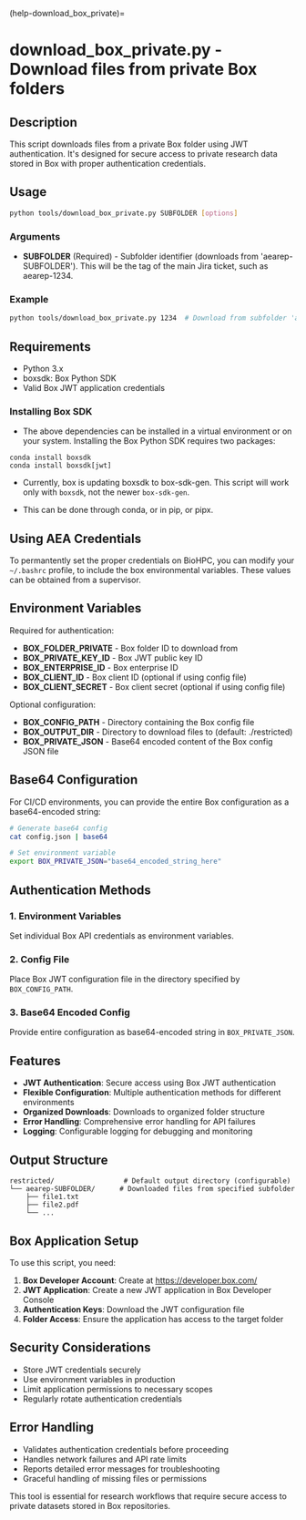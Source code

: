 (help-download_box_private)=

# download_box_private.py - Download files from private Box folders

## Description

This script downloads files from a private Box folder using JWT authentication. It's designed for secure access to private research data stored in Box with proper authentication credentials.

## Usage

```bash
python tools/download_box_private.py SUBFOLDER [options]
```

### Arguments

- **SUBFOLDER** (Required) - Subfolder identifier (downloads from 'aearep-SUBFOLDER'). This will be the tag of the main Jira ticket, such as aearep-1234.

### Example

```bash
python tools/download_box_private.py 1234  # Download from subfolder 'aearep-1234'
```

## Requirements

- Python 3.x
- boxsdk: Box Python SDK
- Valid Box JWT application credentials

### Installing Box SDK

- The above dependencies can be installed in a virtual environment or on your system. Installing the Box Python SDK requires two packages:

```shell
conda install boxsdk
conda install boxsdk[jwt]
```
- Currently, box is updating boxsdk to box-sdk-gen. This script will work only with `boxsdk`, not the newer `box-sdk-gen`. 

- This can be done through conda, or in pip, or pipx. 

## Using AEA Credentials

To permantently set the proper credentials on BioHPC, you can modify your `~/.bashrc` profile, to include the box environmental variables. These values can be obtained from a supervisor.

## Environment Variables

Required for authentication:

- **BOX_FOLDER_PRIVATE** - Box folder ID to download from
- **BOX_PRIVATE_KEY_ID** - Box JWT public key ID
- **BOX_ENTERPRISE_ID** - Box enterprise ID
- **BOX_CLIENT_ID** - Box client ID (optional if using config file)
- **BOX_CLIENT_SECRET** - Box client secret (optional if using config file)

Optional configuration:

- **BOX_CONFIG_PATH** - Directory containing the Box config file
- **BOX_OUTPUT_DIR** - Directory to download files to (default: ./restricted)
- **BOX_PRIVATE_JSON** - Base64 encoded content of the Box config JSON file

## Base64 Configuration

For CI/CD environments, you can provide the entire Box configuration as a base64-encoded string:

```bash
# Generate base64 config
cat config.json | base64

# Set environment variable
export BOX_PRIVATE_JSON="base64_encoded_string_here"
```

## Authentication Methods

### 1. Environment Variables
Set individual Box API credentials as environment variables.

### 2. Config File
Place Box JWT configuration file in the directory specified by `BOX_CONFIG_PATH`.

### 3. Base64 Encoded Config
Provide entire configuration as base64-encoded string in `BOX_PRIVATE_JSON`.

## Features

- **JWT Authentication**: Secure access using Box JWT authentication
- **Flexible Configuration**: Multiple authentication methods for different environments
- **Organized Downloads**: Downloads to organized folder structure
- **Error Handling**: Comprehensive error handling for API failures
- **Logging**: Configurable logging for debugging and monitoring

## Output Structure

```
restricted/                 # Default output directory (configurable)
└── aearep-SUBFOLDER/      # Downloaded files from specified subfolder
    ├── file1.txt
    ├── file2.pdf
    └── ...
```

## Box Application Setup

To use this script, you need:

1. **Box Developer Account**: Create at https://developer.box.com/
2. **JWT Application**: Create a new JWT application in Box Developer Console
3. **Authentication Keys**: Download the JWT configuration file
4. **Folder Access**: Ensure the application has access to the target folder

## Security Considerations

- Store JWT credentials securely
- Use environment variables in production
- Limit application permissions to necessary scopes
- Regularly rotate authentication credentials

## Error Handling

- Validates authentication credentials before proceeding
- Handles network failures and API rate limits
- Reports detailed error messages for troubleshooting
- Graceful handling of missing files or permissions

This tool is essential for research workflows that require secure access to private datasets stored in Box repositories.
